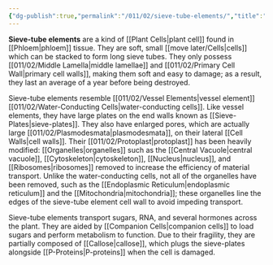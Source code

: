 ```yaml
---
{"dg-publish":true,"permalink":"/011/02/sieve-tube-elements/","title":"Sieve-Tube Elements","tags":["BIOL412"],"noteIcon":"1","created":"2024-09-26T13:45:04.128-07:00","updated":"2024-09-26T15:25:22.050-07:00"}
---
```


**Sieve-tube elements** are a kind of [[Plant Cells\|plant cell]] found in [[Phloem\|phloem]] tissue. They are soft, small [[move later/Cells\|cells]] which can be stacked to form long sieve tubes. They only possess [[011/02/Middle Lamella\|middle lamellae]] and [[011/02/Primary Cell Wall\|primary cell walls]], making them soft and easy to damage; as a result, they last an average of a year before being destroyed.

Sieve-tube elements resemble [[011/02/Vessel Elements\|vessel element]] [[011/02/Water-Conducting Cells\|water-conducting cells]]. Like vessel elements, they have large plates on the end walls known as [[Sieve-Plates\|sieve-plates]]. They also have enlarged pores, which are actually large [[011/02/Plasmodesmata\|plasmodesmata]], on their lateral [[Cell Walls\|cell walls]]. Their [[011/02/Protoplast\|protoplast]] has been heavily modified: [[Organelles\|organelles]] such as the [[Central Vacuole\|central vacuole]], [[Cytoskeleton\|cytoskeleton]], [[Nucleus\|nucleus]], and [[Ribosomes\|ribosomes]] removed to increase the efficiency of material transport. Unlike the water-conducting cells, not all of the organelles have been removed, such as the [[Endoplasmic Reticulum\|endoplasmic reticulum]] and the [[Mitochondria\|mitochondria]]; these organelles line the edges of the sieve-tube element cell wall to avoid impeding transport.

Sieve-tube elements transport sugars, RNA, and several hormones across the plant. They are aided by [[Companion Cells\|companion cells]] to load sugars and perform metabolism to function. Due to their fragility, they are partially composed of [[Callose\|callose]], which plugs the sieve-plates alongside [[P-Proteins\|P-proteins]] when the cell is damaged.